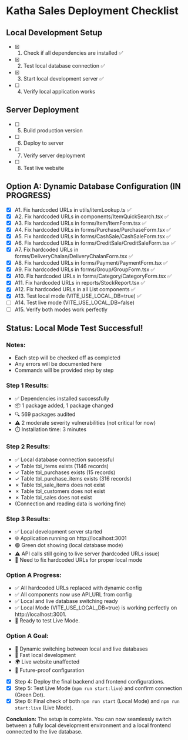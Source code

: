 # Katha Sales Deployment Checklist

## Local Development Setup
- [x] 1. Check if all dependencies are installed ✅
- [x] 2. Test local database connection ✅
- [x] 3. Start local development server ✅
- [ ] 4. Verify local application works

## Server Deployment
- [ ] 5. Build production version
- [ ] 6. Deploy to server
- [ ] 7. Verify server deployment
- [ ] 8. Test live website

## Option A: Dynamic Database Configuration (IN PROGRESS)
- [x] A1. Fix hardcoded URLs in utils/itemLookup.ts ✅
- [x] A2. Fix hardcoded URLs in components/ItemQuickSearch.tsx ✅
- [x] A3. Fix hardcoded URLs in forms/Item/ItemForm.tsx ✅
- [x] A4. Fix hardcoded URLs in forms/Purchase/PurchaseForm.tsx ✅
- [x] A5. Fix hardcoded URLs in forms/CashSale/CashSaleForm.tsx ✅
- [x] A6. Fix hardcoded URLs in forms/CreditSale/CreditSaleForm.tsx ✅
- [x] A7. Fix hardcoded URLs in forms/DeliveryChalan/DeliveryChalanForm.tsx ✅
- [x] A8. Fix hardcoded URLs in forms/Payment/PaymentForm.tsx ✅
- [x] A9. Fix hardcoded URLs in forms/Group/GroupForm.tsx ✅
- [x] A10. Fix hardcoded URLs in forms/Category/CategoryForm.tsx ✅
- [x] A11. Fix hardcoded URLs in reports/StockReport.tsx ✅
- [x] A12. Fix hardcoded URLs in all List components ✅
- [x] A13. Test local mode (VITE_USE_LOCAL_DB=true) ✅
- [ ] A14. Test live mode (VITE_USE_LOCAL_DB=false)
- [ ] A15. Verify both modes work perfectly

## Status: Local Mode Test Successful!

### Notes:
- Each step will be checked off as completed
- Any errors will be documented here
- Commands will be provided step by step

### Step 1 Results:
- ✅ Dependencies installed successfully
- 📦 1 package added, 1 package changed
- 🔍 569 packages audited
- ⚠️ 2 moderate severity vulnerabilities (not critical for now)
- ⏱️ Installation time: 3 minutes

### Step 2 Results:
- ✅ Local database connection successful
- ✓ Table tbl_items exists (1146 records)
- ✓ Table tbl_purchases exists (15 records)
- ✓ Table tbl_purchase_items exists (316 records)
- ✗ Table tbl_sale_items does not exist
- ✗ Table tbl_customers does not exist
- ✗ Table tbl_sales does not exist
- (Connection and reading data is working fine)

### Step 3 Results:
- ✅ Local development server started
- 🌐 Application running on http://localhost:3001
- 🟢 Green dot showing (local database mode)
- ⚠️ API calls still going to live server (hardcoded URLs issue)
- 🔧 Need to fix hardcoded URLs for proper local mode

### Option A Progress:
- ✅ All hardcoded URLs replaced with dynamic config
- ✅ All components now use API_URL from config
- ✅ Local and live database switching ready
- ✅ Local Mode (VITE_USE_LOCAL_DB=true) is working perfectly on http://localhost:3001.
- 🔄 Ready to test Live Mode.

### Option A Goal:
- 🔄 Dynamic switching between local and live databases
- 🚀 Fast local development
- 🌍 Live website unaffected
- 🔮 Future-proof configuration

- [x] Step 4: Deploy the final backend and frontend configurations.
- [x] Step 5: Test Live Mode (`npm run start:live`) and confirm connection (Green Dot).
- [x] Step 6: Final check of both `npm run start` (Local Mode) and `npm run start:live` (Live Mode).

**Conclusion:** The setup is complete. You can now seamlessly switch between a fully local development environment and a local frontend connected to the live database. 